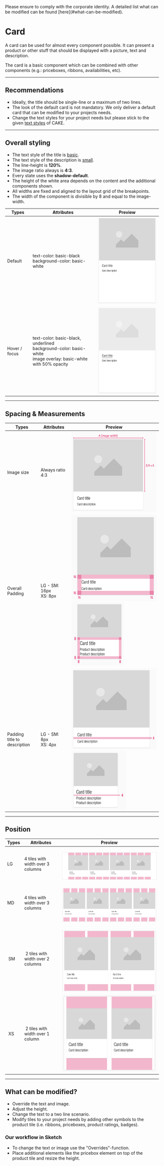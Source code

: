 <AlertInfo alertHeadline="Modifiable">
Please ensure to comply with the corporate identity. A detailed list what can be modified can be found [here](#what-can-be-modified).
</AlertInfo>

# Card

A card can be used for almost every component possible. It can present a product or other stuff that should be displayed with a picture, text and description.

The card is a basic component which can be combined with other components (e.g.: priceboxes, ribbons, availabilities, etc).


---

## Recommendations

- Ideally, the title should be single-line or a maximum of two lines.
- The look of the default card is not mandatory. We only deliver a default card that can be modified to your projects needs.
- Change the text styles for your project needs but please stick to the given [text styles](../../General/Typography/Typography.md) of CAKE.


---

## Overall styling

- The text style of the title is [basic](../../General/Typography/Typography.md#basic).
- The text style of the description is [small](../../General/Typography/Typography.md#small).
- The line-height is **120%**.
- The image ratio always is **4:3**.
- Every state uses the **shadow-default**.
- The height of the white area depends on the content and the additional components shown.
- All widths are fixed and aligned to the layout grid of the breakpoints.
- The width of the component is divisible by 8 and equal to the image-width.


| Types | Attributes | Preview |
|---|---|---|
| Default | text-color: basic-black <br> background-color: basic-white | ![product-tile default](assets/status/default@1x.png) |
| Hover / focus | text-color: basic-black, underlined <br> background-color: basic-white <br> image overlay: basic-white with 50% opacity | ![product-tile hover-focus](assets/status/hover-focus@1x.png) |

---

## Spacing & Measurements

| Types | Attributes | Preview |
|---|---|---|
| Image size | Always ratio 4:3 | ![product-tile image](assets/measurements/LG/image-width@1x.png) |
| Overall <br> Padding | LG - SM: 16px <br> XS: 8px| ![product-tile padding LG-XS](assets/measurements/LG/padding@1x.png) ![product-tile padding XS](assets/measurements/XS/padding@1x.png)|
| Padding <br> title to description| LG - SM: 8px <br> XS: 4px | ![product-tile margin LG](assets/measurements/LG/margin@1x.png) ![product-tile margin XS](assets/measurements/XS/margin@1x.png) |

---

## Position

| Types | Attributes | Preview |
|---|---|---|
| LG | 4 tiles with width over 3 columns | ![position: LG](assets/position/LG@1x.png) |
| MD | 4 tiles with width over 3 columns | ![position: MD](assets/position/MD@1x.png)|
| SM | 2 tiles with width over 2 columns | ![position: SM](assets/position/SM@1x.png) |
| XS | 2 tiles with width over 1 column | ![position: XS](assets/position/XS@1x.png) |

---

## What can be modified?

- Override the text and image.
- Adjust the height.
- Change the text to a two line scenario.
- Modify tiles to your project needs by adding other symbols to the product tile (i.e. ribbons, priceboxes, product ratings, badges).

### Our workflow in Sketch

- To change the text or image use the "Overrides"-function.
- Place additional elements like the pricebox element on top of the product tile and resize the height.
